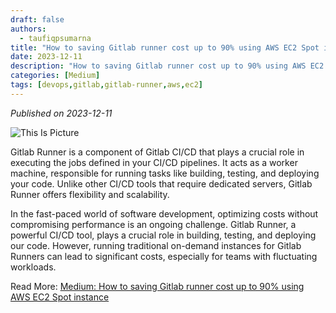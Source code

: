 ```yaml
---
draft: false
authors: 
  - taufiqpsumarna
title: "How to saving Gitlab runner cost up to 90% using AWS EC2 Spot instance"
date: 2023-12-11
description: "How to saving Gitlab runner cost up to 90% using AWS EC2 Spot instance"
categories: [Medium]
tags: [devops,gitlab,gitlab-runner,aws,ec2]
---
```


*Published on 2023-12-11*

![This Is Picture](/assets/images/saving-cost-gitlab-runner-ec2.jpg)

Gitlab Runner is a component of Gitlab CI/CD that plays a crucial role in executing the jobs defined in your CI/CD pipelines. It acts as a worker machine, responsible for running tasks like building, testing, and deploying your code. Unlike other CI/CD tools that require dedicated servers, Gitlab Runner offers flexibility and scalability.

In the fast-paced world of software development, optimizing costs without compromising performance is an ongoing challenge. Gitlab Runner, a powerful CI/CD tool, plays a crucial role in building, testing, and deploying our code. However, running traditional on-demand instances for Gitlab Runners can lead to significant costs, especially for teams with fluctuating workloads.

Read More:
[Medium: How to saving Gitlab runner cost up to 90% using AWS EC2 Spot instance](https://medium.com/@taufiqpsumarna/how-to-saving-gitlab-runner-cost-up-to-90-using-aws-ec2-spot-instance-e9999d08b866)